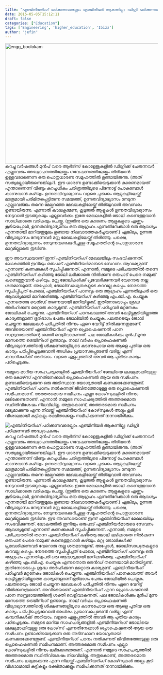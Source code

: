 ```yaml
---
title: "എഞ്ചിനീയറിംഗ് പഠിക്കുന്നവരെല്ലാം എഞ്ചിനീയര്‍ ആകുന്നില്ല; ഡിഗ്രി പഠിക്കുന്നവര്‍ അദ്ധ്യാപകരും"
date: 2015-05-05T15:12:11
draft: false
categories: ["Education"]
tags: ['Engineering', 'higher_education', 'Ibiza']
author: "jefin"
---
```


<a href="https://cdn.boolokam.com/articles/2015/05/engg_boolokam.jpg"><img class="aligncenter size-full wp-image-204646" src="https://cdn.boolokam.com/articles/2015/05/engg_boolokam.jpg" alt="engg_boolokam" width="620" height="395" /></a>
കുറച്ചു വര്‍ഷങ്ങള്‍ മുന്‍പ് വരെ ആര്‍ട്‌സ് കോളേജുകളില്‍ ഡിഗ്രിക്ക് ചേരുന്നവര്‍ എല്ലാവരും അദ്ധ്യാപനത്തിലേയ്ക്കും ഗവേഷണത്തിലേയ്ക്കും തിരിയാന്‍ ഉള്ളവരാണെന്ന ഒരു പൊതുധാരണ സമൂഹത്തില്‍ ഉണ്ടായിരുന്നു. (അത് സത്യമല്ലായിരുന്നെങ്കിലും!). ഈ ധാരണ ഉണ്ടാക്കിയെടുക്കാന്‍ കാരണമായത് എന്താണെന്ന് വീണ്ടും കുറച്ചധികം ചരിത്രത്തിലൂടെ പിന്നോട്ട് പോകുമ്പോള്‍ കാണുവാന്‍ കഴിയും. ഉന്നതവിദ്യാഭ്യാസം വളരെ ചുരുക്കം ആളുകളിലേയ്ക്ക് മാത്രമായി പരിമിതപ്പെട്ടിരുന്ന സമയത്ത്, ഉന്നതവിദ്യാഭ്യാസം നേടുന്ന എല്ലാവര്ക്കും തന്നെ മേല്പറഞ്ഞ മേഖലകളിലേയ്ക്ക് തിരിയുവാന്‍ അവസരം ഉണ്ടായിരുന്നു. എന്നാല്‍ കാലക്രമേണ, കൂടുതല്‍ ആളുകള്‍ ഉന്നതവിദ്യാഭ്യാസം നേടുവാന്‍ തുടങ്ങുകയും എല്ലാവര്‍ക്കും ഇതേ മേഖലകളില്‍ ജോലി കണ്ടെത്തുവാന്‍ സാധിക്കാതെ വരികയും ചെയ്തു. (ഇതിനു ഒരു കാരണം ആളുകളുടെ എണ്ണം കൂടിയപ്പോള്‍, ഉന്നതവിദ്യാഭ്യാസം ഒരു ആഗ്രഹം എന്നതിനേക്കാള്‍ ഒരു ആവശ്യം എന്നതായി മാറിയതുമൂലം ഉണ്ടായ നിലവാരത്തകര്‍ച്ചയാണ്.) എങ്കിലും, ഉന്നത വിദ്യാഭ്യാസം നേടുന്നവര്‍ മറ്റു മേഖലകളിലേയ്ക്ക് തിരിഞ്ഞു. പക്ഷെ, ഉന്നതവിദ്യാഭ്യാസം നേടുന്നവരെക്കുറിച്ചുള്ള സമൂഹത്തിന്റെ പൊതുധാരണ മാറ്റമില്ലാതെ തുടര്‍ന്നു.

ഈ അവസ്ഥയാണ് ഇന്ന് എഞ്ചിനീയറിംഗ് മേഖലയിലും സംഭവിക്കുന്നത്. ലോകത്തില്‍ ഇനിയും ഒരുപാട് എഞ്ചിനീയര്‍മാരുടെ സേവനം ആവശ്യമുണ്ട് എന്നാണ് കണക്കുകള്‍ സൂചിപ്പിക്കുന്നത്. എന്നാല്‍, നമ്മുടെ പരിചയത്തില്‍ തന്നെ എഞ്ചിനീയറിംഗ് കഴിഞ്ഞു ജോലി ലഭിക്കാതെ നില്‍ക്കുന്ന ഒരുപാട് പേരെ നമ്മുക്ക് കണ്ടെത്തുവാന്‍ കഴിയും. മറ്റു ജോലികള്‍ക്ക് പ്രവേശിക്കുന്നവര്‍ വേറൊരു നല്ല ശതമാനമുണ്ട്. അപ്പോള്‍, ജോലിസാധ്യതകളുടെ കുറവല്ല കുഴപ്പം. നേരത്തെ സൂചിപ്പിച്ചത് പോലെ, എഞ്ചിനീയറിംഗ് പഠനവും ഒരു ആഗ്രഹം എന്നതിലുപരി ഒരു ആവശ്യമായി മാറിക്കഴിഞ്ഞു. എഞ്ചിനീയറിംഗ് കഴിഞ്ഞു എം.ബി.എ. ചെയ്യുക എന്നതൊരു ട്രെന്‍ഡ് തന്നെയായി മാറിയിട്ടുണ്ട്. ഇതിനോടൊപ്പം ശ്രദ്ധ അര്‍ഹിക്കുന്ന മറ്റൊരു കാര്യമുണ്ട്. എഞ്ചിനീയറിംഗ് പഠിച്ചവര്‍ മറ്റനേകം ജോലികള്‍ ചെയ്യുന്നു. എഞ്ചിനീയറിംഗ് പഠനകാലത്ത് അവര്‍ കേട്ടിട്ടുകൂടിയില്ലാത്ത കാര്യങ്ങളാണ് ഭൂരിഭാഗം പേരും ജോലിയില്‍ ചെയ്യുക. പലരുടെയും ജോലി ചെയ്യുന്ന മേഖലകള്‍ പഠിച്ചതില്‍ നിന്നും ഏറെ വേറിട്ട് നില്‍ക്കുന്നതുമാണ്. അവിടെയാണ് എഞ്ചിനീയറിംഗ് എന്ന പ്രൊഫെഷണല്‍ പഠന സമ്പ്രദായത്തിന്റെ ശക്തി വെളിവാകുന്നത്. പല ജോലികള്‍ക്കും മുന്‍പ് മൂന്നു മാസത്തെ ട്രെയിനിംഗ് ഉണ്ടാവും. നാല് വര്‍ഷം പ്രൊഫെഷണല്‍ വിദ്യാഭ്യാസത്തിന്റെ ശിക്ഷണങ്ങളിലൂടെ കടന്നുപോയ ഒരു ആളെ പുതിയ ഒരു കാര്യം പഠിപ്പിച്ചെടുക്കുവാന്‍ അധികം പ്രയാസപ്പെടേണ്ടി വരില്ല എന്ന് കമ്പനികള്‍ക്ക് അറിയാം. വളരെ എളുപ്പത്തില്‍ അവര്‍ ആ പുതിയ കാര്യം പഠിച്ചെടുക്കും.

നമ്മുടെ മാറിയ സാഹചര്യങ്ങളില്‍ എഞ്ചിനീയറിംഗ് ജോലിയെ ലക്ഷ്യമാക്കിയുള്ള ഒരു കോഴ്‌സ് എന്നതിനേക്കാള്‍ പ്രൊഫെഷണല്‍ ആയ ഒരു സമീപനം ഉണ്ടാക്കിയെടുക്കുന്ന ഒരു അടിസ്ഥാന യോഗ്യതായി കണക്കാക്കേണ്ടതുണ്ട്. എഞ്ചിനീയറിംഗ് പഠനം നല്‍കുന്നത് ജീവിതത്തോടുള്ള ഒരു പ്രൊഫെഷണല്‍ സമീപനമാണ്. അത്തരമൊരു സമീപനം എല്ലാ കോഴ്‌സുകളില്‍ നിന്നും ലഭിക്കേണ്ടതാണ്. എന്നാല്‍ നമ്മുടെ സാഹചര്യത്തില്‍ അത്തരമൊരു സ്ഥിതിവിശേഷം നിലവിലില്ല. അതുകൊണ്ട്, അത്തരമൊരു സമീപനം ലഭ്യമാക്കുന്നു എന്ന നിലയ്ക്ക് എഞ്ചിനീയറിംഗ് കോഴ്‌സുകള്‍ അല്പം കൂടി വിശാലമായി കുട്ടികളും രക്ഷിതാക്കളും സമീപിക്കുന്നത് നന്നായിരിക്കും.


![എഞ്ചിനീയറിംഗ് പഠിക്കുന്നവരെല്ലാം എഞ്ചിനീയര്‍ ആകുന്നില്ല; ഡിഗ്രി പഠിക്കുന്നവര്‍ അദ്ധ്യാപകരും](https://cdn.boolokam.com/articles/2015/05/engg_boolokam.jpg)[](https://cdn.boolokam.com/articles/2015/05/engg_boolokam.jpg) കുറച്ചു വര്‍ഷങ്ങള്‍ മുന്‍പ് വരെ ആര്‍ട്‌സ് കോളേജുകളില്‍ ഡിഗ്രിക്ക് ചേരുന്നവര്‍ എല്ലാവരും അദ്ധ്യാപനത്തിലേയ്ക്കും ഗവേഷണത്തിലേയ്ക്കും തിരിയാന്‍ ഉള്ളവരാണെന്ന ഒരു പൊതുധാരണ സമൂഹത്തില്‍ ഉണ്ടായിരുന്നു. (അത് സത്യമല്ലായിരുന്നെങ്കിലും!). ഈ ധാരണ ഉണ്ടാക്കിയെടുക്കാന്‍ കാരണമായത് എന്താണെന്ന് വീണ്ടും കുറച്ചധികം ചരിത്രത്തിലൂടെ പിന്നോട്ട് പോകുമ്പോള്‍ കാണുവാന്‍ കഴിയും. ഉന്നതവിദ്യാഭ്യാസം വളരെ ചുരുക്കം ആളുകളിലേയ്ക്ക് മാത്രമായി പരിമിതപ്പെട്ടിരുന്ന സമയത്ത്, ഉന്നതവിദ്യാഭ്യാസം നേടുന്ന എല്ലാവര്ക്കും തന്നെ മേല്പറഞ്ഞ മേഖലകളിലേയ്ക്ക് തിരിയുവാന്‍ അവസരം ഉണ്ടായിരുന്നു. എന്നാല്‍ കാലക്രമേണ, കൂടുതല്‍ ആളുകള്‍ ഉന്നതവിദ്യാഭ്യാസം നേടുവാന്‍ തുടങ്ങുകയും എല്ലാവര്‍ക്കും ഇതേ മേഖലകളില്‍ ജോലി കണ്ടെത്തുവാന്‍ സാധിക്കാതെ വരികയും ചെയ്തു. (ഇതിനു ഒരു കാരണം ആളുകളുടെ എണ്ണം കൂടിയപ്പോള്‍, ഉന്നതവിദ്യാഭ്യാസം ഒരു ആഗ്രഹം എന്നതിനേക്കാള്‍ ഒരു ആവശ്യം എന്നതായി മാറിയതുമൂലം ഉണ്ടായ നിലവാരത്തകര്‍ച്ചയാണ്.) എങ്കിലും, ഉന്നത വിദ്യാഭ്യാസം നേടുന്നവര്‍ മറ്റു മേഖലകളിലേയ്ക്ക് തിരിഞ്ഞു. പക്ഷെ, ഉന്നതവിദ്യാഭ്യാസം നേടുന്നവരെക്കുറിച്ചുള്ള സമൂഹത്തിന്റെ പൊതുധാരണ മാറ്റമില്ലാതെ തുടര്‍ന്നു. ഈ അവസ്ഥയാണ് ഇന്ന് എഞ്ചിനീയറിംഗ് മേഖലയിലും സംഭവിക്കുന്നത്. ലോകത്തില്‍ ഇനിയും ഒരുപാട് എഞ്ചിനീയര്‍മാരുടെ സേവനം ആവശ്യമുണ്ട് എന്നാണ് കണക്കുകള്‍ സൂചിപ്പിക്കുന്നത്. എന്നാല്‍, നമ്മുടെ പരിചയത്തില്‍ തന്നെ എഞ്ചിനീയറിംഗ് കഴിഞ്ഞു ജോലി ലഭിക്കാതെ നില്‍ക്കുന്ന ഒരുപാട് പേരെ നമ്മുക്ക് കണ്ടെത്തുവാന്‍ കഴിയും. മറ്റു ജോലികള്‍ക്ക് പ്രവേശിക്കുന്നവര്‍ വേറൊരു നല്ല ശതമാനമുണ്ട്. അപ്പോള്‍, ജോലിസാധ്യതകളുടെ കുറവല്ല കുഴപ്പം. നേരത്തെ സൂചിപ്പിച്ചത് പോലെ, എഞ്ചിനീയറിംഗ് പഠനവും ഒരു ആഗ്രഹം എന്നതിലുപരി ഒരു ആവശ്യമായി മാറിക്കഴിഞ്ഞു. എഞ്ചിനീയറിംഗ് കഴിഞ്ഞു എം.ബി.എ. ചെയ്യുക എന്നതൊരു ട്രെന്‍ഡ് തന്നെയായി മാറിയിട്ടുണ്ട്. ഇതിനോടൊപ്പം ശ്രദ്ധ അര്‍ഹിക്കുന്ന മറ്റൊരു കാര്യമുണ്ട്. എഞ്ചിനീയറിംഗ് പഠിച്ചവര്‍ മറ്റനേകം ജോലികള്‍ ചെയ്യുന്നു. എഞ്ചിനീയറിംഗ് പഠനകാലത്ത് അവര്‍ കേട്ടിട്ടുകൂടിയില്ലാത്ത കാര്യങ്ങളാണ് ഭൂരിഭാഗം പേരും ജോലിയില്‍ ചെയ്യുക. പലരുടെയും ജോലി ചെയ്യുന്ന മേഖലകള്‍ പഠിച്ചതില്‍ നിന്നും ഏറെ വേറിട്ട് നില്‍ക്കുന്നതുമാണ്. അവിടെയാണ് എഞ്ചിനീയറിംഗ് എന്ന പ്രൊഫെഷണല്‍ പഠന സമ്പ്രദായത്തിന്റെ ശക്തി വെളിവാകുന്നത്. പല ജോലികള്‍ക്കും മുന്‍പ് മൂന്നു മാസത്തെ ട്രെയിനിംഗ് ഉണ്ടാവും. നാല് വര്‍ഷം പ്രൊഫെഷണല്‍ വിദ്യാഭ്യാസത്തിന്റെ ശിക്ഷണങ്ങളിലൂടെ കടന്നുപോയ ഒരു ആളെ പുതിയ ഒരു കാര്യം പഠിപ്പിച്ചെടുക്കുവാന്‍ അധികം പ്രയാസപ്പെടേണ്ടി വരില്ല എന്ന് കമ്പനികള്‍ക്ക് അറിയാം. വളരെ എളുപ്പത്തില്‍ അവര്‍ ആ പുതിയ കാര്യം പഠിച്ചെടുക്കും. നമ്മുടെ മാറിയ സാഹചര്യങ്ങളില്‍ എഞ്ചിനീയറിംഗ് ജോലിയെ ലക്ഷ്യമാക്കിയുള്ള ഒരു കോഴ്‌സ് എന്നതിനേക്കാള്‍ പ്രൊഫെഷണല്‍ ആയ ഒരു സമീപനം ഉണ്ടാക്കിയെടുക്കുന്ന ഒരു അടിസ്ഥാന യോഗ്യതായി കണക്കാക്കേണ്ടതുണ്ട്. എഞ്ചിനീയറിംഗ് പഠനം നല്‍കുന്നത് ജീവിതത്തോടുള്ള ഒരു പ്രൊഫെഷണല്‍ സമീപനമാണ്. അത്തരമൊരു സമീപനം എല്ലാ കോഴ്‌സുകളില്‍ നിന്നും ലഭിക്കേണ്ടതാണ്. എന്നാല്‍ നമ്മുടെ സാഹചര്യത്തില്‍ അത്തരമൊരു സ്ഥിതിവിശേഷം നിലവിലില്ല. അതുകൊണ്ട്, അത്തരമൊരു സമീപനം ലഭ്യമാക്കുന്നു എന്ന നിലയ്ക്ക് എഞ്ചിനീയറിംഗ് കോഴ്‌സുകള്‍ അല്പം കൂടി വിശാലമായി കുട്ടികളും രക്ഷിതാക്കളും സമീപിക്കുന്നത് നന്നായിരിക്കും.

